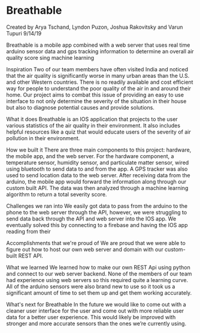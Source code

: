 # Breathable
Created by Arya Tschand, Lyndon Puzon, Joshua Rakovitsky and Varun Tupuri 9/14/19

Breathable is a mobile app combined with a web server that uses real time arduino sensor data and gps tracking information to determine an overall air quality score sing machine learning

Inspiration
Two of our team members have often visited India and noticed that the air quality is significantly worse in many urban areas than the U.S. and other Western countries. There is no readily available and cost efficient way for people to understand the poor quality of the air in and around their home. Our project aims to combat this issue of providing an easy to use interface to not only determine the severity of the situation in their house but also to diagnose potential causes and provide solutions.

What it does
Breathable is an IOS application that projects to the user various statistics of the air quality in their environment. It also includes helpful resources like a quiz that would educate users of the severity of air pollution in their environment.

How we built it
There are three main components to this project: hardware, the mobile app, and the web server. For the hardware component, a temperature sensor, humidity sensor, and particulate matter sensor, wired using bluetooth to send data to and from the app. A GPS tracker was also used to send location data to the web server. After receiving data from the arduino, the mobile app would forward the information along through our custom built API. The data was then analyzed through a machine learning algorithm to return a total severity score.

Challenges we ran into
We easily got data to pass from the arduino to the phone to the web server through the API, however, we were struggling to send data back through the API and web server into the IOS app. We eventually solved this by connecting to a firebase and having the IOS app reading from their

Accomplishments that we're proud of
We are proud that we were able to figure out how to host our own web server and domain with our custom-built REST API.

What we learned
We learned how to make our own REST Api using python and connect to our web server backend. None of the members of our team had experience using web servers so this required quite a learning curve. All of the arduino sensors were also brand new to use so it took us a significant amount of time to set them up and get them working accurately.

What's next for Breathable
In the future we would like to come out with a cleaner user interface for the user and come out with more reliable user data for a better user experience. This would likely be improved with stronger and more accurate sensors than the ones we’re currently using.
